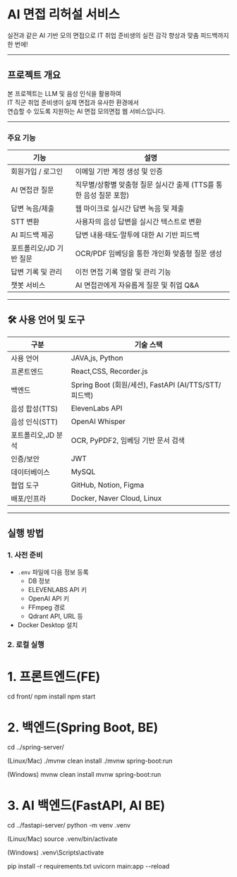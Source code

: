 # AI 면접 리허설 서비스

실전과 같은 AI 기반 모의 면접으로
IT 취업 준비생의 실전 감각 향상과 맞춤 피드백까지 한 번에!

---

## 프로젝트 개요

본 프로젝트는 LLM 및 음성 인식을 활용하여  
IT 직군 취업 준비생이 실제 면접과 유사한 환경에서  
연습할 수 있도록 지원하는 AI 면접 모의면접 웹 서비스입니다.

---

### 주요 기능

| 기능                   | 설명                                                                       |
|------------------------|----------------------------------------------------------------------------|
| 회원가입 / 로그인        | 이메일 기반 계정 생성 및 인증                                               |
| AI 면접관 질문          | 직무별/상황별 맞춤형 질문 실시간 출제 (TTS를 통한 음성 질문 포함)            |
| 답변 녹음/제출          | 웹 마이크로 실시간 답변 녹음 및 제출                                        |
| STT 변환                | 사용자의 음성 답변을 실시간 텍스트로 변환                                    |
| AI 피드백 제공          | 답변 내용·태도·말투에 대한 AI 기반 피드백                                    |
| 포트폴리오/JD 기반 질문 | OCR/PDF 임베딩을 통한 개인화 맞춤형 질문 생성                               |
| 답변 기록 및 관리        | 이전 면접 기록 열람 및 관리 기능                                             |
| 챗봇 서비스             | AI 면접관에게 자유롭게 질문 및 취업 Q&A                                      |

---

## 🛠️ 사용 언어 및 도구

| 구분          | 기술 스택                                                                 |
|---------------|--------------------------------------------------------------------------|
| 사용 언어      | JAVA,js, Python                                                      |
| 프론트엔드     | React,CSS, Recorder.js                                   |
| 백엔드        |  Spring Boot (회원/세션), FastAPI (AI/TTS/STT/피드백)                     |
| 음성 합성(TTS) | ElevenLabs API                                                          |
| 음성 인식(STT) | OpenAI Whisper                                                     |
| 포트폴리오,JD 분석 | OCR, PyPDF2, 임베딩 기반 문서 검색                                      |
| 인증/보안      | JWT                                                                     |
| 데이터베이스    | MySQL                                                                   |
| 협업 도구      | GitHub, Notion, Figma                                       |
| 배포/인프라     | Docker, Naver Cloud, Linux                                              |

---

## 실행 방법

### 1. 사전 준비
- `.env` 파일에 다음 정보 등록  
  - DB 정보  
  - ELEVENLABS API 키  
  - OpenAI API 키  
  - FFmpeg 경로  
  - Qdrant API, URL 등
- Docker Desktop 설치


### 2. 로컬 실행
# 1. 프론트엔드(FE)
cd front/
npm install
npm start


# 2. 백엔드(Spring Boot, BE)
cd ../spring-server/

(Linux/Mac)
./mvnw clean install
./mvnw spring-boot:run

(Windows)
mvnw clean install
mvnw spring-boot:run


# 3. AI 백엔드(FastAPI, AI BE)

cd ../fastapi-server/
python -m venv .venv

(Linux/Mac)
source .venv/bin/activate

(Windows)
.venv\Scripts\activate

pip install -r requirements.txt
uvicorn main:app --reload